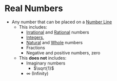 # Real Numbers
- Any number that can be placed on a [Number Line](./Eyntam_Number-Line.md)
    - This includes: 
        - [Irrational](./Eyntam_Irrational-Numbers.md) and [Rational](./Eyntam_Rational-Numbers.md) numbers 
        - [Integers](./Eyntam_Integers.md), 
        - [Natural](./Eyntam_Natural-Numbers.md) and [Whole](./Eyntam_Whole-Numbers.md) numbers
        - Fractions
        - Negative and positive numbers, zero
    - This **does not** includes:
        - Imaginary numbers
            - $\sqrt{1}$
        - $\infty$ (Infinity)

